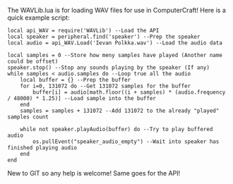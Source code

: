 The WAVLib.lua is for loading WAV files for use in ComputerCraft!
Here is a quick example script:

```
local api_WAV = require('WAVLib') --Load the API
local speaker = peripheral.find('speaker') --Prep the speaker
local audio = api_WAV.Load('Ievan Polkka.wav') --Load the audio data

local samples = 0 --Store how meny samples have played (Another name could be offset)
speaker.stop() --Stop any sounds playing by the speaker (If any)
while samples < audio.samples do --Loop true all the audio
    local buffer = {} --Prep the buffer
    for i=0, 131072 do --Get 131072 samples for the buffer
        buffer[i] = audio[math.floor((i + samples) * (audio.frequency / 48000) * 1.25)] --Load sample into the buffer
    end
    samples = samples + 131072 --Add 131072 to the already "played" samples count

    while not speaker.playAudio(buffer) do --Try to play buffered audio
        os.pullEvent("speaker_audio_empty") --Wait into speaker has finished playing audio
    end
end
```
New to GIT so any help is welcome!
Same goes for the API!
